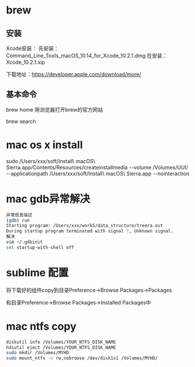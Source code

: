 # brew

## 安装

Xcode安装：
先安装： Command_Line_Tools_macOS_10.14_for_Xcode_10.2.1.dmg
在安装：Xcode_10.2.1.xip

下载地址：https://developer.apple.com/download/more/

## 基本命令

brew home 用浏览器打开brew的官方网站

brew search

# mac os x install

sudo /Users/xxx/soft/Install\ macOS\ Sierra.app/Contents/Resources/createinstallmedia  --volume /Volumes/UUI/ --applicationpath /Users/xxx/soft/Install\ macOS\ Sierra.app --nointeraction

# mac gdb异常解决
```bash
异常信息描述
(gdb) run
Starting program: /Users/xxx/work5/data_structure/tree/a.out
During startup program terminated with signal ?, Unknown signal.
解决
vim ~/.gdbinit
set startup-with-shell off

```

# sublime 配置

将下载好的组件copy到目录Preference->Browse Packages->Packages

和目录Preference->Browse Packages->Installed Packages中


# mac ntfs copy

```bash
diskutil info /Volumes/YOUR_NTFS_DISK_NAME 
hdiutil eject /Volumes/YOUR_NTFS_DISK_NAME
sudo mkdir /Volumes/MYHD
sudo mount_ntfs -o rw,nobrowse /dev/disk1s1 /Volumes/MYHD/

```

